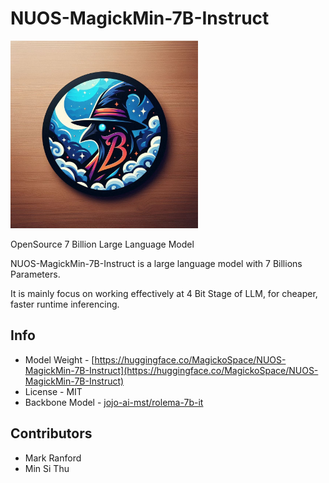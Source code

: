 # NUOS-MagickMin-7B-Instruct

<img alt="" src="nuos7b.jpeg" width=300 height=300 />

OpenSource 7 Billion Large Language Model

NUOS-MagickMin-7B-Instruct is a large language model with 7 Billions Parameters.

It is mainly focus on working effectively at 4 Bit Stage of LLM, for cheaper, faster runtime inferencing.

## Info

- Model Weight - [https://huggingface.co/MagickoSpace/NUOS-MagickMin-7B-Instruct](https://huggingface.co/MagickoSpace/NUOS-MagickMin-7B-Instruct)
- License - MIT
- Backbone Model - [jojo-ai-mst/rolema-7b-it](https://huggingface.co/jojo-ai-mst/rolema-7b-it)

## Contributors

- Mark Ranford
- Min Si Thu
